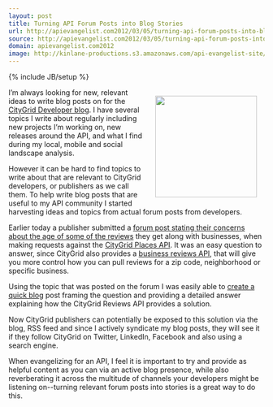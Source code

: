 ```yaml
---
layout: post
title: Turning API Forum Posts into Blog Stories
url: http://apievangelist.com2012/03/05/turning-api-forum-posts-into-blog-stories/
source: http://apievangelist.com2012/03/05/turning-api-forum-posts-into-blog-stories/
domain: apievangelist.com2012
image: http://kinlane-productions.s3.amazonaws.com/api-evangelist-site/blog/forums-icon.jpg
---
```

{% include JB/setup %}
<p><img style="padding: 15px;" src="http://kinlane-productions.s3.amazonaws.com/api-evangelist/forums-icon.jpg" alt="" width="200" align="right" /></p>
<p>I&rsquo;m always looking for new, relevant ideas to write blog posts on for the <a title="CityGrid Developer Blog" href="http://www.citygridmedia.com/developer/blog/">CityGrid Developer blog</a>.  I have several topics I write about regularly including new projects I&rsquo;m working on, new releases around the API, and what I find during my local, mobile and social landscape analysis.</p>
<p>However it can be hard to find topics to write about that are relevant to CityGrid developers, or publishers as we call them.  To help write blog posts that are useful to my API community I started harvesting ideas and topics from actual forum posts from developers.</p>
<p>Earlier today a publisher submitted a <a href="https://groups.google.com/forum/?hl=en#!topic/citygrid-dev-talk/6x4j2g5Mqso">forum post stating their concerns about the age of some of the reviews</a> they get along with businesses, when making requests against the <a title="CityGrid Places API" href="http://docs.citygridmedia.com/display/citygridv2/Places+API">CityGrid Places API</a>.  It was an easy question to answer, since CityGrid also provides a <a title="business reviews API" href="http://docs.citygridmedia.com/display/citygridv2/Reviews+API">business reviews API</a>, that will give you more control how you can pull reviews for a zip code, neighborhood or specific business.</p>
<p>Using the topic that was posted on the forum I was easily able to <a title="create a quick blog post" href="http://www.citygridmedia.com/developer/blog/more-control-over-citygrid-review-api-requests/">create a quick blog</a> post framing the question and providing a detailed answer explaining how the CityGrid Reviews API provides a solution.</p>
<p>Now CityGrid publishers can potentially be exposed to this solution via the blog, RSS feed and since I actively syndicate my blog posts, they will see it if they follow CityGrid on Twitter, LinkedIn, Facebook and also using a search engine.</p>
<p>When evangelizing for an API, I feel it is important to try and provide as helpful content as you can via an active blog presence, while also reverberating it across the multitude of channels your developers might be listening on--turning relevant forum posts into stories is a great way to do this.</p>
